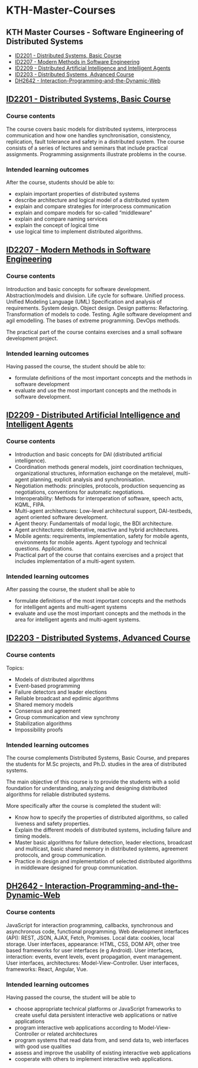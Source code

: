 # KTH-Master-Courses
## KTH Master Courses - Software Engineering of Distributed Systems

- [ID2201 - Distributed Systems, Basic Course](https://github.com/Eugenius0/Distributed-Systems-Basic-Course-ID2201)
- [ID2207 - Modern Methods in Software Engineering](https://github.com/Eugenius0/Modern-Methods-in-Software-Engineering-ID2207)
- [ID2209 - Distributed Artificial Intelligence and Intelligent Agents](https://github.com/Eugenius0/Distributed-Artificial-Intelligence-and-Intelligent-Agents-ID2209)
- [ID2203 - Distributed Systems, Advanced Course](https://github.com/Eugenius0/Distributed-Systems-Advanced-Course-ID2203)
- [DH2642 - Interaction-Programming-and-the-Dynamic-Web](https://github.com/Eugenius0/Interaction-Programming-and-the-Dynamic-Web-DH2642)

## [ID2201 - Distributed Systems, Basic Course](https://github.com/Eugenius0/Distributed-Systems-Basic-Course-ID2201)

### Course contents
The course covers basic models for distributed systems, interprocess communication and how one handles synchronisation, consistency, replication, fault tolerance and safety in a distributed system. The course consists of a series of lectures and seminars that include practical assignments. Programming assignments illustrate problems in the course.

### Intended learning outcomes

After the course, students should be able to:

- explain important properties of distributed systems
- describe architecture and logical model of a distributed system
- explain and compare strategies for interprocess communication
- explain and compare models for so-called “middleware”
- explain and compare naming services
- explain the concept of logical time
- use logical time to implement distributed algorithms.

## [ID2207 - Modern Methods in Software Engineering](https://github.com/Eugenius0/Modern-Methods-in-Software-Engineering-ID2207)

### Course contents
Introduction and basic concepts for software development. Abstraction/models and division. Life cycle for software. Unified process. Unified Modeling Language (UML) Specification and analysis of requirements. System design. Object design. Design patterns: Refactoring. Transformation of models to code. Testing. Agile software development and agil emodelling. The bases of extreme programming. DevOps methods.

The practical part of the course contains exercises and a small software development project.

### Intended learning outcomes
Having passed the course, the student should be able to:

- formulate definitions of the most important concepts and the methods in software development
- evaluate and use the most important concepts and the methods in software development.

## [ID2209 - Distributed Artificial Intelligence and Intelligent Agents](https://github.com/Eugenius0/Distributed-Artificial-Intelligence-and-Intelligent-Agents-ID2209)

### Course contents
- Introduction and basic concepts for DAI (distributed artificial intelligence).
- Coordination methods general models, joint coordination techniques, organizational structures, information exchange on the metalevel, multi-agent planning, explicit analysis and synchronisation. 
- Negotiation methods: principles, protocols, production sequencing as negotiations, conventions for automatic negotiations. 
- Interoperability: Methods for interoperation of software, speech acts, KQML, FIPA. 
- Multi-agent architectures: Low-level architectural support, DAI-testbeds, agent oriented software development. 
- Agent theory: Fundamentals of modal logic, the BDI architecture. 
- Agent architectures: deliberative, reactive and hybrid architectures. 
- Mobile agents: requirements, implementation, safety for mobile agents, environments for mobile agents. Agent typology and technical questions. Applications.
- Practical part of the course that contains exercises and a project that includes implementation of a multi-agent system.

### Intended learning outcomes

After passing the course, the student shall be able to

- formulate definitions of the most important concepts and the methods for intelligent agents and multi-agent systems
- evaluate and use the most important concepts and the methods in the area for intelligent agents and multi-agent systems.

## [ID2203 - Distributed Systems, Advanced Course](https://github.com/Eugenius0/Distributed-Systems-Advanced-Course-ID2203)

### Course contents

Topics:

- Models of distributed algorithms
- Event-based programming
- Failure detectors and leader elections
- Reliable broadcast and epdimic algorithms
- Shared memory models
- Consensus and agreement
- Group communication and view synchrony
- Stabilization algorithms
- Impossibility proofs

### Intended learning outcomes
The course complements Distributed Systems, Basic Course, and prepares the students for M.Sc projects, and Ph.D. studies in the area of distributed systems.

The main objective of this course is to provide the students with a solid foundation for understanding, analyzing and designing distributed algorithms for reliable distributed systems.

More specifically after the course is completed the student will:

- Know how to specify the properties of distributed algorithms, so called liveness and safety properties.
- Explain the different models of distributed systems, including failure and timing models.
- Master basic algorithms for failure detection, leader elections, broadcast and multicast, basic shared memory in distributed systems, agreement protocols, and group communication.
- Practice in design and implementation of selected distributed algorithms in middleware designed for group communication.

## [DH2642 - Interaction-Programming-and-the-Dynamic-Web](https://github.com/Eugenius0/Interaction-Programming-and-the-Dynamic-Web-DH2642)

### Course contents
JavaScript for interaction programming, callbacks, synchronous and asynchronous code, functional programming.
Web development interfaces (API): REST, JSON, AJAX, Fetch, Promises.
Local data: cookies, local storage.
User interfaces, appearance: HTML, CSS, DOM API, other tree based frameworks for user interfaces (e g Android).
User interfaces, interaction: events, event levels, event propagation, event management.
User interfaces, architectures: Model-View-Controller.
User interfaces, frameworks: React, Angular, Vue.

### Intended learning outcomes
Having passed the course, the student will be able to

- choose appropriate technical platforms or JavaScript frameworks to create useful data persistent interactive web applications or native applications
- program interactive web applications according to Model-View-Controller or related architectures
- program systems that read data from, and send data to, web interfaces with good use qualities
- assess and improve the usability of existing interactive web applications
- cooperate with others to implement interactive web applications.
